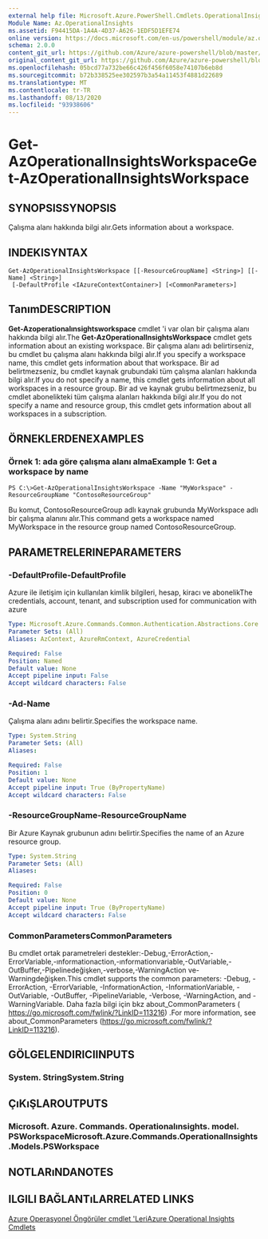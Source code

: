 ```yaml
---
external help file: Microsoft.Azure.PowerShell.Cmdlets.OperationalInsights.dll-Help.xml
Module Name: Az.OperationalInsights
ms.assetid: F94415DA-1A4A-4D37-A626-1EDF5D1EFE74
online version: https://docs.microsoft.com/en-us/powershell/module/az.operationalinsights/get-azoperationalinsightsworkspace
schema: 2.0.0
content_git_url: https://github.com/Azure/azure-powershell/blob/master/src/OperationalInsights/OperationalInsights/help/Get-AzOperationalInsightsWorkspace.md
original_content_git_url: https://github.com/Azure/azure-powershell/blob/master/src/OperationalInsights/OperationalInsights/help/Get-AzOperationalInsightsWorkspace.md
ms.openlocfilehash: 05bcd77a732be66c426f456f6058e74107b6eb8d
ms.sourcegitcommit: b72b338525ee302597b3a54a11453f4881d22689
ms.translationtype: MT
ms.contentlocale: tr-TR
ms.lasthandoff: 08/13/2020
ms.locfileid: "93938606"
---
```

# <span data-ttu-id="0285f-101">Get-AzOperationalInsightsWorkspace</span><span class="sxs-lookup"><span data-stu-id="0285f-101">Get-AzOperationalInsightsWorkspace</span></span>

## <span data-ttu-id="0285f-102">SYNOPSIS</span><span class="sxs-lookup"><span data-stu-id="0285f-102">SYNOPSIS</span></span>
<span data-ttu-id="0285f-103">Çalışma alanı hakkında bilgi alır.</span><span class="sxs-lookup"><span data-stu-id="0285f-103">Gets information about a workspace.</span></span>

## <span data-ttu-id="0285f-104">INDEKI</span><span class="sxs-lookup"><span data-stu-id="0285f-104">SYNTAX</span></span>

```
Get-AzOperationalInsightsWorkspace [[-ResourceGroupName] <String>] [[-Name] <String>]
 [-DefaultProfile <IAzureContextContainer>] [<CommonParameters>]
```

## <span data-ttu-id="0285f-105">Tanım</span><span class="sxs-lookup"><span data-stu-id="0285f-105">DESCRIPTION</span></span>
<span data-ttu-id="0285f-106">**Get-Azoperationalınsightsworkspace** cmdlet 'i var olan bir çalışma alanı hakkında bilgi alır.</span><span class="sxs-lookup"><span data-stu-id="0285f-106">The **Get-AzOperationalInsightsWorkspace** cmdlet gets information about an existing workspace.</span></span>
<span data-ttu-id="0285f-107">Bir çalışma alanı adı belirtirseniz, bu cmdlet bu çalışma alanı hakkında bilgi alır.</span><span class="sxs-lookup"><span data-stu-id="0285f-107">If you specify a workspace name, this cmdlet gets information about that workspace.</span></span>
<span data-ttu-id="0285f-108">Bir ad belirtmezseniz, bu cmdlet kaynak grubundaki tüm çalışma alanları hakkında bilgi alır.</span><span class="sxs-lookup"><span data-stu-id="0285f-108">If you do not specify a name, this cmdlet gets information about all workspaces in a resource group.</span></span>
<span data-ttu-id="0285f-109">Bir ad ve kaynak grubu belirtmezseniz, bu cmdlet abonelikteki tüm çalışma alanları hakkında bilgi alır.</span><span class="sxs-lookup"><span data-stu-id="0285f-109">If you do not specify a name and resource group, this cmdlet gets information about all workspaces in a subscription.</span></span>

## <span data-ttu-id="0285f-110">ÖRNEKLERDEN</span><span class="sxs-lookup"><span data-stu-id="0285f-110">EXAMPLES</span></span>

### <span data-ttu-id="0285f-111">Örnek 1: ada göre çalışma alanı alma</span><span class="sxs-lookup"><span data-stu-id="0285f-111">Example 1: Get a workspace by name</span></span>
```
PS C:\>Get-AzOperationalInsightsWorkspace -Name "MyWorkspace" -ResourceGroupName "ContosoResourceGroup"
```

<span data-ttu-id="0285f-112">Bu komut, ContosoResourceGroup adlı kaynak grubunda MyWorkspace adlı bir çalışma alanını alır.</span><span class="sxs-lookup"><span data-stu-id="0285f-112">This command gets a workspace named MyWorkspace in the resource group named ContosoResourceGroup.</span></span>

## <span data-ttu-id="0285f-113">PARAMETRELERINE</span><span class="sxs-lookup"><span data-stu-id="0285f-113">PARAMETERS</span></span>

### <span data-ttu-id="0285f-114">-DefaultProfile</span><span class="sxs-lookup"><span data-stu-id="0285f-114">-DefaultProfile</span></span>
<span data-ttu-id="0285f-115">Azure ile iletişim için kullanılan kimlik bilgileri, hesap, kiracı ve abonelik</span><span class="sxs-lookup"><span data-stu-id="0285f-115">The credentials, account, tenant, and subscription used for communication with azure</span></span>

```yaml
Type: Microsoft.Azure.Commands.Common.Authentication.Abstractions.Core.IAzureContextContainer
Parameter Sets: (All)
Aliases: AzContext, AzureRmContext, AzureCredential

Required: False
Position: Named
Default value: None
Accept pipeline input: False
Accept wildcard characters: False
```

### <span data-ttu-id="0285f-116">-Ad</span><span class="sxs-lookup"><span data-stu-id="0285f-116">-Name</span></span>
<span data-ttu-id="0285f-117">Çalışma alanı adını belirtir.</span><span class="sxs-lookup"><span data-stu-id="0285f-117">Specifies the workspace name.</span></span>

```yaml
Type: System.String
Parameter Sets: (All)
Aliases:

Required: False
Position: 1
Default value: None
Accept pipeline input: True (ByPropertyName)
Accept wildcard characters: False
```

### <span data-ttu-id="0285f-118">-ResourceGroupName</span><span class="sxs-lookup"><span data-stu-id="0285f-118">-ResourceGroupName</span></span>
<span data-ttu-id="0285f-119">Bir Azure Kaynak grubunun adını belirtir.</span><span class="sxs-lookup"><span data-stu-id="0285f-119">Specifies the name of an Azure resource group.</span></span>

```yaml
Type: System.String
Parameter Sets: (All)
Aliases:

Required: False
Position: 0
Default value: None
Accept pipeline input: True (ByPropertyName)
Accept wildcard characters: False
```

### <span data-ttu-id="0285f-120">CommonParameters</span><span class="sxs-lookup"><span data-stu-id="0285f-120">CommonParameters</span></span>
<span data-ttu-id="0285f-121">Bu cmdlet ortak parametreleri destekler:-Debug,-ErrorAction,-ErrorVariable,-ınformationaction,-ınformationvariable,-OutVariable,-OutBuffer,-Pipelinedeğişken,-verbose,-WarningAction ve-Warningdeğişken.</span><span class="sxs-lookup"><span data-stu-id="0285f-121">This cmdlet supports the common parameters: -Debug, -ErrorAction, -ErrorVariable, -InformationAction, -InformationVariable, -OutVariable, -OutBuffer, -PipelineVariable, -Verbose, -WarningAction, and -WarningVariable.</span></span> <span data-ttu-id="0285f-122">Daha fazla bilgi için bkz about_CommonParameters ( https://go.microsoft.com/fwlink/?LinkID=113216) .</span><span class="sxs-lookup"><span data-stu-id="0285f-122">For more information, see about_CommonParameters (https://go.microsoft.com/fwlink/?LinkID=113216).</span></span>

## <span data-ttu-id="0285f-123">GÖLGELENDIRICI</span><span class="sxs-lookup"><span data-stu-id="0285f-123">INPUTS</span></span>

### <span data-ttu-id="0285f-124">System. String</span><span class="sxs-lookup"><span data-stu-id="0285f-124">System.String</span></span>

## <span data-ttu-id="0285f-125">ÇıKıŞLAR</span><span class="sxs-lookup"><span data-stu-id="0285f-125">OUTPUTS</span></span>

### <span data-ttu-id="0285f-126">Microsoft. Azure. Commands. Operationalınsights. model. PSWorkspace</span><span class="sxs-lookup"><span data-stu-id="0285f-126">Microsoft.Azure.Commands.OperationalInsights.Models.PSWorkspace</span></span>

## <span data-ttu-id="0285f-127">NOTLARıNDA</span><span class="sxs-lookup"><span data-stu-id="0285f-127">NOTES</span></span>

## <span data-ttu-id="0285f-128">ILGILI BAĞLANTıLAR</span><span class="sxs-lookup"><span data-stu-id="0285f-128">RELATED LINKS</span></span>

[<span data-ttu-id="0285f-129">Azure Operasyonel Öngörüler cmdlet 'Leri</span><span class="sxs-lookup"><span data-stu-id="0285f-129">Azure Operational Insights Cmdlets</span></span>](/powershell/module/az.operationalinsights)


